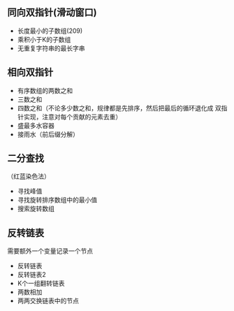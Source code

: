 ## 同向双指针(滑动窗口)
+ 长度最小的子数组(209)
+ 乘积小于K的子数组
+ 无重复字符串的最长字串

## 相向双指针
+ 有序数组的两数之和
+ 三数之和
+ 四数之和（不论多少数之和，规律都是先排序，然后把最后的循环退化成 双指针实现，注意对每个贡献的元素去重）
+ 盛最多水容器
+ 接雨水（前后缀分解）

## 二分查找
（红蓝染色法）
+ 寻找峰值
+ 寻找旋转排序数组中的最小值
+ 搜索旋转数组

## 反转链表
需要额外一个变量记录一个节点
+ 反转链表
+ 反转链表2
+ K个一组翻转链表
+ 两数相加
+ 两两交换链表中的节点

